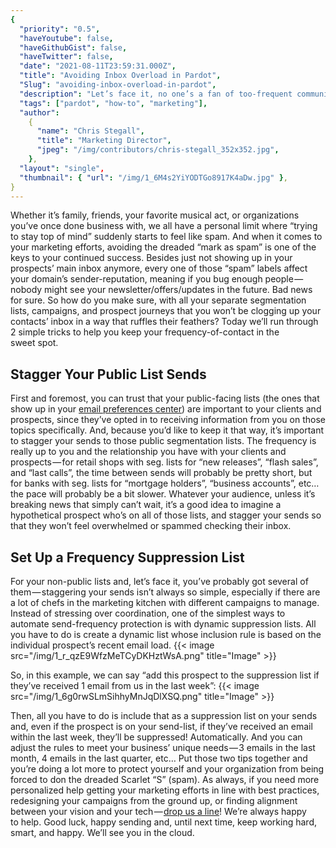 ```yaml
---
{
  "priority": "0.5",
  "haveYoutube": false,
  "haveGithubGist": false,
  "haveTwitter": false,
  "date": "2021-08-11T23:59:31.000Z",
  "title": "Avoiding Inbox Overload in Pardot",
  "Slug": "avoiding-inbox-overload-in-pardot",
  "description": "Let’s face it, no one’s a fan of too-frequent communication.",
  "tags": ["pardot", "how-to", "marketing"],
  "author":
    {
      "name": "Chris Stegall",
      "title": "Marketing Director",
      "jpeg": "/img/contributors/chris-stegall_352x352.jpg",
    },
  "layout": "single",
  "thumbnail": { "url": "/img/1_6M4s2YiYODTGo8917K4aDw.jpg" },
}
---
```


Whether it’s family, friends, your favorite musical act, or organizations you’ve once done business with, we all have a personal limit where “trying to stay top of mind” suddenly starts to feel like spam. And when it comes to your marketing efforts, avoiding the dreaded “mark as spam” is one of the keys to your continued success.
Besides just not showing up in your prospects’ main inbox anymore, every one of those “spam” labels affect your domain’s sender-reputation, meaning if you bug enough people — nobody might see your newsletter/offers/updates in the future. Bad news for sure.
So how do you make sure, with all your separate segmentation lists, campaigns, and prospect journeys that you won’t be clogging up your contacts’ inbox in a way that ruffles their feathers? Today we’ll run through 2 simple tricks to help you keep your frequency-of-contact in the sweet spot.

## Stagger Your Public List Sends

First and foremost, you can trust that your public-facing lists (the ones that show up in your [email preferences center](https://help.salesforce.com/s/articleView?id=sf.pardot_emails_preference_center_considerations.htm&language=en_US&release=232.17.0&type=5)) are important to your clients and prospects, since they’ve opted in to receiving information from you on those topics specifically. And, because you’d like to keep it that way, it’s important to stagger your sends to those public segmentation lists.
The frequency is really up to you and the relationship you have with your clients and prospects — for retail shops with seg. lists for “new releases”, “flash sales”, and “last calls”, the time between sends will probably be pretty short, but for banks with seg. lists for “mortgage holders”, “business accounts”, etc… the pace will probably be a bit slower.
Whatever your audience, unless it’s breaking news that simply can’t wait, it’s a good idea to imagine a hypothetical prospect who’s on all of those lists, and stagger your sends so that they won’t feel overwhelmed or spammed checking their inbox.

## Set Up a Frequency Suppression List

For your non-public lists and, let’s face it, you’ve probably got several of them — staggering your sends isn’t always so simple, especially if there are a lot of chefs in the marketing kitchen with different campaigns to manage.
Instead of stressing over coordination, one of the simplest ways to automate send-frequency protection is with dynamic suppression lists.
All you have to do is create a dynamic list whose inclusion rule is based on the individual prospect’s recent email load.
{{< image src="/img/1_r_qzE9WfzMeTCyDKHztWsA.png" title="Image" >}}

So, in this example, we can say “add this prospect to the suppression list if they’ve received 1 email from us in the last week”:
{{< image src="/img/1_6g0rwSLmSihhyMnJqDlXSQ.png" title="Image" >}}

Then, all you have to do is include that as a suppression list on your sends and, even if the prospect is on your send-list, if they’ve received an email within the last week, they’ll be suppressed! Automatically.
And you can adjust the rules to meet your business’ unique needs — 3 emails in the last month, 4 emails in the last quarter, etc…
Put those two tips together and you’re doing a lot more to protect yourself and your organization from being forced to don the dreaded Scarlet “S” (spam).
As always, if you need more personalized help getting your marketing efforts in line with best practices, redesigning your campaigns from the ground up, or finding alignment between your vision and your tech — [drop us a line](https://appexchange.salesforce.com/appxConsultingListingDetail?listingId=a0N30000001gF9jEAE)! We’re always happy to help.
Good luck, happy sending and, until next time, keep working hard, smart, and happy. We’ll see you in the cloud.
